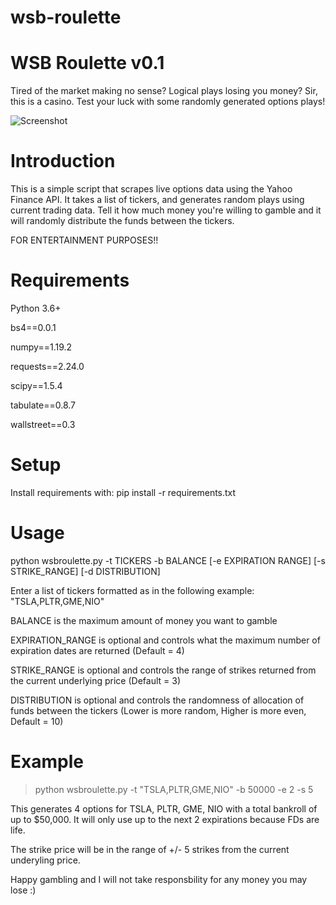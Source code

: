 # wsb-roulette

WSB Roulette v0.1
=============================================================

Tired of the market making no sense? Logical plays losing you money? Sir, this is a casino. Test your luck with some randomly generated options plays!

![Screenshot](https://i.imgur.com/mWfyVnT.jpg)

Introduction
====
This is a simple script that scrapes live options data using the Yahoo Finance API. It takes a list of tickers, and generates random plays using current trading data.
Tell it how much money you're willing to gamble and it will randomly distribute the funds between the tickers.

FOR ENTERTAINMENT PURPOSES!!

Requirements
====
Python 3.6+

bs4==0.0.1

numpy==1.19.2

requests==2.24.0

scipy==1.5.4

tabulate==0.8.7

wallstreet==0.3


Setup
=====
Install requirements with: pip install -r requirements.txt

Usage
=====
python wsbroulette.py -t TICKERS -b BALANCE [-e EXPIRATION RANGE] [-s STRIKE_RANGE] [-d DISTRIBUTION]

Enter a list of tickers formatted as in the following example: "TSLA,PLTR,GME,NIO"

BALANCE is the maximum amount of money you want to gamble

EXPIRATION_RANGE is optional and controls what the maximum number of expiration dates are returned (Default = 4)

STRIKE_RANGE is optional and controls the range of strikes returned from the current underlying price (Default = 3)

DISTRIBUTION is optional and controls the randomness of allocation of funds between the tickers (Lower is more random, Higher is more even, Default = 10)

Example
====

>python wsbroulette.py -t "TSLA,PLTR,GME,NIO" -b 50000 -e 2 -s 5
  
This generates 4 options for TSLA, PLTR, GME, NIO with a total bankroll of up to $50,000. It will only use up to the next 2 expirations because FDs are life.

The strike price will be in the range of +/- 5 strikes from the current underyling price.


Happy gambling and I will not take responsbility for any money you may lose :)
